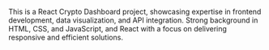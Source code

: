 This is a React Crypto Dashboard project, showcasing expertise in frontend development, data visualization, and API integration. Strong background in HTML, CSS, and JavaScript, and React with a focus on delivering responsive and efficient solutions. 

